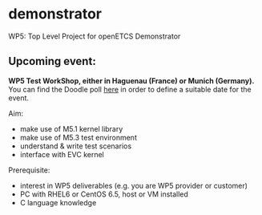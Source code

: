 demonstrator
============

WP5: Top Level Project for openETCS Demonstrator

Upcoming event:
---------------

**WP5 Test WorkShop, either in Haguenau (France) or Munich (Germany).**
You can find the Doodle poll [here](http://doodle.com/64mma694b4u4ra7c) in order to define a suitable date for the event.

Aim:
- make use of M5.1 kernel library
- make use of M5.3 test environment
- understand & write test scenarios
- interface with EVC kernel

Prerequisite:
- interest in WP5 deliverables (e.g. you are WP5 provider or customer)
- PC with RHEL6 or CentOS 6.5, host or VM installed
- C language knowledge

